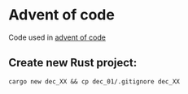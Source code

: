  # Advent of code

 Code used in [advent of code](https://adventofcode.com/)

## Create new Rust project:
  `cargo new dec_XX && cp dec_01/.gitignore dec_XX`